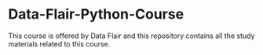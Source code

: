 # Data-Flair-Python-Course
This course is offered by Data Flair and this repository contains all the study materials related to this course.
